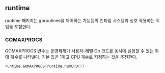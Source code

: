 ## runtime

runtime 패키지는 goroutines을 제어하는 기능등의 런타임 시스템과 상호 작용하는 작업을 포함한다. 

### GOMAXPROCS

GOMAXPROCS 변수는 운영체제가 사용자-레벨 Go 코드를 동시에 실행할 수 있는 최대 개수를 나타낸다. 기본 값은 1이고 CPU 개수로 지정하는 것을 추천한다.

```go
runtime.GOMAXPROCS(runtime.numCPU())
```
